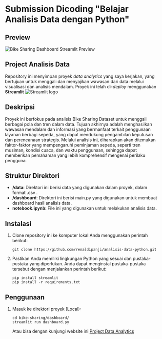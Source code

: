 # Submission Dicoding "Belajar Analisis Data dengan Python"

## Preview
![Bike Sharing Dashboard Streamlit Preview](https://github.com/user-attachments/assets/0f62721d-4b45-48fb-8415-1829fdf205ee)


## Project Analisis Data

Repository ini menyimpan proyek *data analytics* yang saya kerjakan, yang bertujuan untuk menggali dan menyajikan wawasan dari data melalui visualisasi dan analisis mendalam. Proyek ini telah di-*deploy* menggunakan **Streamlit** <img src="https://user-images.githubusercontent.com/7164864/217935870-c0bc60a3-6fc0-4047-b011-7b4c59488c91.png" alt="Streamlit logo"></img>

## Deskripsi

Proyek ini berfokus pada analisis Bike Sharing Dataset untuk menggali berbagai pola dan tren dalam data. Tujuan akhirnya adalah menghasilkan wawasan mendalam dan informasi yang bermanfaat terkait penggunaan layanan berbagi sepeda, yang dapat mendukung pengambilan keputusan dan perencanaan strategis. Melalui analisis ini, diharapkan akan ditemukan faktor-faktor yang mempengaruhi peminjaman sepeda, seperti tren musiman, kondisi cuaca, dan waktu penggunaan, sehingga dapat memberikan pemahaman yang lebih komprehensif mengenai perilaku pengguna.

## Struktur Direktori

- **/data**: Direktori ini berisi data yang digunakan dalam proyek, dalam format .csv .
- **/dashboard**: Direktori ini berisi main.py yang digunakan untuk membuat dashboard hasil analisis data.
- **notebook.ipynb**: File ini yang digunakan untuk melakukan analisis data.

## Instalasi

1. Clone repository ini ke komputer lokal Anda menggunakan perintah berikut:

   ```shell
   git clone https://github.com/renaldipanji/analisis-data-python.git
   ```

2. Pastikan Anda memiliki lingkungan Python yang sesuai dan pustaka-pustaka yang diperlukan. Anda dapat menginstal pustaka-pustaka tersebut dengan menjalankan perintah berikut:

    ```shell
    pip install streamlit
    pip install -r requirements.txt
    ```

## Penggunaan
1. Masuk ke direktori proyek (Local):

    ```shell
    cd bike-sharing/dashboard/
    streamlit run dashboard.py
    ```
    Atau bisa dengan kunjungi website ini [Project Data Analytics](https://renaldi-bike-sharing.streamlit.app/)
